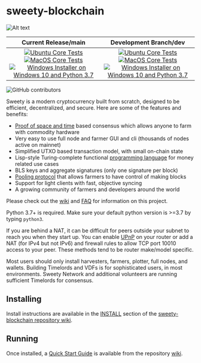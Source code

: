 # sweety-blockchain

![Alt text](https://www.sweety.net/img/sweety_logo.svg)

| Current Release/main | Development Branch/dev |
|         :---:          |          :---:         |
| [![Ubuntu Core Tests](https://github.com/Sweety-Network/sweety-blockchain/actions/workflows/build-test-ubuntu-core.yml/badge.svg)](https://github.com/Sweety-Network/sweety-blockchain/actions/workflows/build-test-ubuntu-core.yml) [![MacOS Core Tests](https://github.com/Sweety-Network/sweety-blockchain/actions/workflows/build-test-macos-core.yml/badge.svg)](https://github.com/Sweety-Network/sweety-blockchain/actions/workflows/build-test-macos-core.yml) [![Windows Installer on Windows 10 and Python 3.7](https://github.com/Sweety-Network/sweety-blockchain/actions/workflows/build-windows-installer.yml/badge.svg)](https://github.com/Sweety-Network/sweety-blockchain/actions/workflows/build-windows-installer.yml)  |  [![Ubuntu Core Tests](https://github.com/Sweety-Network/sweety-blockchain/actions/workflows/build-test-ubuntu-core.yml/badge.svg?branch=dev)](https://github.com/Sweety-Network/sweety-blockchain/actions/workflows/build-test-ubuntu-core.yml) [![MacOS Core Tests](https://github.com/Sweety-Network/sweety-blockchain/actions/workflows/build-test-macos-core.yml/badge.svg?branch=dev)](https://github.com/Sweety-Network/sweety-blockchain/actions/workflows/build-test-macos-core.yml) [![Windows Installer on Windows 10 and Python 3.7](https://github.com/Sweety-Network/sweety-blockchain/actions/workflows/build-windows-installer.yml/badge.svg?branch=dev)](https://github.com/Sweety-Network/sweety-blockchain/actions/workflows/build-windows-installer.yml) |

![GitHub contributors](https://img.shields.io/github/contributors/Sweety-Network/sweety-blockchain?logo=GitHub)

Sweety is a modern cryptocurrency built from scratch, designed to be efficient, decentralized, and secure. Here are some of the features and benefits:
* [Proof of space and time](https://docs.google.com/document/d/1tmRIb7lgi4QfKkNaxuKOBHRmwbVlGL4f7EsBDr_5xZE/edit) based consensus which allows anyone to farm with commodity hardware
* Very easy to use full node and farmer GUI and cli (thousands of nodes active on mainnet)
* Simplified UTXO based transaction model, with small on-chain state
* Lisp-style Turing-complete functional [programming language](https://sweetylisp.com/) for money related use cases
* BLS keys and aggregate signatures (only one signature per block)
* [Pooling protocol](https://github.com/Sweety-Network/sweety-blockchain/wiki/Pooling-User-Guide) that allows farmers to have control of making blocks
* Support for light clients with fast, objective syncing
* A growing community of farmers and developers around the world

Please check out the [wiki](https://github.com/Sweety-Network/sweety-blockchain/wiki)
and [FAQ](https://github.com/Sweety-Network/sweety-blockchain/wiki/FAQ) for
information on this project.

Python 3.7+ is required. Make sure your default python version is >=3.7
by typing `python3`.

If you are behind a NAT, it can be difficult for peers outside your subnet to
reach you when they start up. You can enable
[UPnP](https://www.homenethowto.com/ports-and-nat/upnp-automatic-port-forward/)
on your router or add a NAT (for IPv4 but not IPv6) and firewall rules to allow
TCP port 10010 access to your peer.
These methods tend to be router make/model specific.

Most users should only install harvesters, farmers, plotter, full nodes, and wallets.
Building Timelords and VDFs is for sophisticated users, in most environments.
Sweety Network and additional volunteers are running sufficient Timelords
for consensus.

## Installing

Install instructions are available in the
[INSTALL](https://github.com/Sweety-Network/sweety-blockchain/wiki/INSTALL)
section of the
[sweety-blockchain repository wiki](https://github.com/Sweety-Network/sweety-blockchain/wiki).

## Running

Once installed, a
[Quick Start Guide](https://github.com/Sweety-Network/sweety-blockchain/wiki/Quick-Start-Guide)
is available from the repository
[wiki](https://github.com/Sweety-Network/sweety-blockchain/wiki).

